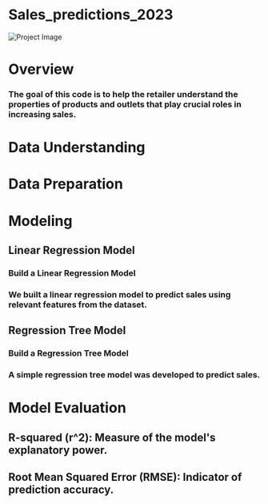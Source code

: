 # Sales_predictions_2023

![Project Image](https://github.com/souadkhailia/sales_predictions_2023/blob/main/Supermarket-data-1200x628.jpg?raw=true)
# Overview
### The goal of this code is to help the retailer understand the properties of products and outlets that play crucial roles in increasing sales.
# Data Understanding
# Data Preparation
# Modeling
## Linear Regression Model
### Build a Linear Regression Model
### We built a linear regression model to predict sales using relevant features from the dataset.
## Regression Tree Model
### Build a Regression Tree Model
### A simple regression tree model was developed to predict sales.
# Model Evaluation
## R-squared (r^2): Measure of the model's explanatory power.
## Root Mean Squared Error (RMSE): Indicator of prediction accuracy.
